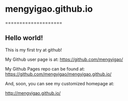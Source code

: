 # mengyigao.github.io
====================

## Hello world!

This is my first try at github!

My Github user page is at: 
https://github.com/mengyigao/

My Github Pages repo can be found at:  
https://github.com/mengyigao/mengyigao.github.io/

And, soon, you can see my customized homepage at:

http://mengyigao.github.io/
